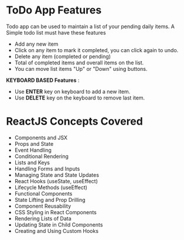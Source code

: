 # ToDo App Features

Todo app can be used to maintain a list of your pending daily items. A Simple todo list must have these features

- Add any new item
- Click on any item to mark it completed, you can click again to undo.
- Delete any item (completed or pending)
- Total of completed items and overall items on the list.
- You can move list items "Up" or "Down" using buttons.

**KEYBOARD BASED Features** :

- Use **ENTER** key on keyboard to add a new item.
- Use **DELETE** key on the keyboard to remove last item.

###
# ReactJS Concepts Covered
- Components and JSX
- Props and State
- Event Handling
- Conditional Rendering
- Lists and Keys
- Handling Forms and Inputs
- Managing State and State Updates
- React Hooks (useState, useEffect)
- Lifecycle Methods (useEffect)
- Functional Components
- State Lifting and Prop Drilling
- Component Reusability
- CSS Styling in React Components
- Rendering Lists of Data
- Updating State in Child Components
- Creating and Using Custom Hooks